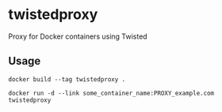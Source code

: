 twistedproxy
============

Proxy for Docker containers using Twisted

## Usage

`docker build --tag twistedproxy .`

`docker run -d --link some_container_name:PROXY_example.com twistedproxy`
